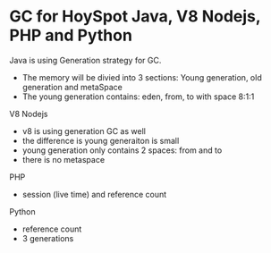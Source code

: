 # GC for HoySpot Java, V8 Nodejs, PHP and Python

Java is using Generation strategy for GC. 
- The memory will be divied into 3 sections: Young generation, old generation and metaSpace
- The young generation contains: eden, from, to with space 8:1:1


V8 Nodejs

- v8 is using generation GC as well
- the difference is young generaiton is small
- young generation only contains 2 spaces: from and to
- there is no metaspace

PHP 

- session (live time) and reference count


Python

- reference count 
- 3 generations
